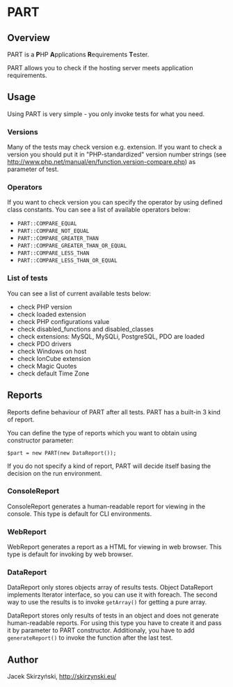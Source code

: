 # PART

## Overview
PART is a **P**HP **A**pplications **R**equirements **T**ester. 

PART allows you to check if the hosting server meets application requirements.

## Usage
Using PART is very simple - you only invoke tests for what you need.

### Versions
Many of the tests may check version e.g. extension. If you want to check a version you should put it in "PHP-standardized" version number strings (see http://www.php.net/manual/en/function.version-compare.php) as parameter of test.

### Operators
If you want to check version you can specify the operator by using defined class constants. You can see a list of available operators below:

* `PART::COMPARE_EQUAL`
* `PART::COMPARE_NOT_EQUAL`
* `PART::COMPARE_GREATER_THAN`
* `PART::COMPARE_GREATER_THAN_OR_EQUAL`
* `PART::COMPARE_LESS_THAN`
* `PART::COMPARE_LESS_THAN_OR_EQUAL`

### List of tests
You can see a list of current available tests below:

* check PHP version
* check loaded extension
* check PHP configurations value
* check disabled_functions and disabled_classes
* check extensions: MySQL, MySQLi, PostgreSQL, PDO are loaded
* check PDO drivers
* check Windows on host
* check IonCube extension
* check Magic Quotes
* check default Time Zone

## Reports
Reports define behaviour of PART after all tests. PART has a built-in 3 kind of report.

You can define the type of reports which you want to obtain using constructor parameter:

`$part = new PART(new DataReport());`

If you do not specify a kind of report, PART will decide itself basing the decision on the run environment. 

### ConsoleReport
ConsoleReport generates a human-readable report for viewing in the console. This type is default for CLI environments.

### WebReport
WebReport generates a report as a HTML for viewing in web browser. This type is default for invoking by web browser.

### DataReport
DataReport only stores objects array of results tests. Object DataReport implements Iterator interface, so you can use it with foreach. The second way to use the results is to invoke `getArray()` for getting a pure array. 

DataReport stores only results of tests in an object and does not generate human-readable reports. For using this type you have to create it and pass it by parameter to PART constructor. Additionaly, you have to add `generateReport()` to invoke the function after the last test.

## Author
Jacek Skirzyński, <http://skirzynski.eu/>
